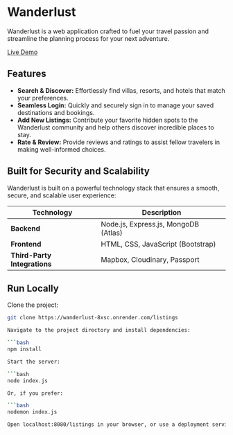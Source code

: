 # Wanderlust

Wanderlust is a web application crafted to fuel your travel passion and streamline the planning process for your next adventure.

[Live Demo]( https://wanderlust-8xsc.onrender.com/listings)

## Features

- **Search & Discover:** Effortlessly find villas, resorts, and hotels that match your preferences.
- **Seamless Login:** Quickly and securely sign in to manage your saved destinations and bookings.
- **Add New Listings:** Contribute your favorite hidden spots to the Wanderlust community and help others discover incredible places to stay.
- **Rate & Review:** Provide reviews and ratings to assist fellow travelers in making well-informed choices.

## Built for Security and Scalability

Wanderlust is built on a powerful technology stack that ensures a smooth, secure, and scalable user experience:

| Technology           | Description                        |
| -------------------- | ---------------------------------- |
| **Backend**          | Node.js, Express.js, MongoDB (Atlas) |
| **Frontend**         | HTML, CSS, JavaScript (Bootstrap)  |
| **Third-Party Integrations** | Mapbox, Cloudinary, Passport     |

## Run Locally

Clone the project:

```bash
git clone https://wanderlust-8xsc.onrender.com/listings

Navigate to the project directory and install dependencies:

```bash
npm install

Start the server:

```bash
node index.js

Or, if you prefer:

```bash
nodemon index.js

Open localhost:8080/listings in your browser, or use a deployment service like Render.


